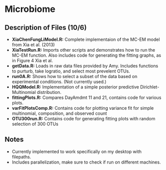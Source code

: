 # Microbiome

## Description of Files (10/6)

* **XiaChenFungLiModel.R:** Complete implementaion of the MC-EM model from Xia et al. (2013)
* **XiaTestRun.R:** Imports other scripts and demonstrates how to run the MC-EM function. Also includes code for generating the fitting graphs, as in Figure 4 Xia et al.
* **getData.R:** Loads in raw data files provided by Amy. Includes functions to purturb, take logratio, and select most prevelent OTUs.
* **run0A.R:** Shows how to select a subset of the data based on experimental conditions. (Not currently used.)
* **HQQModel.R:** Implementation of a simple posterior predictive Dirichlet-Multinomial distribution.
* **fittingPlots.R:** Compares DayAmdmt 11 and 21, contains code for various plots.
* **varFitPlotsComp.R:** Contains code for plotting variance fit for simple multinomial, composition, and observed count 
* **OTU300run.R:** Contains code for generating fitting plots with random selection of 300 OTUs

## Notes

* Currently implemented to work specifically on my desktop with filepaths.
* Includes parallelization, make sure to check if run on different machines.
